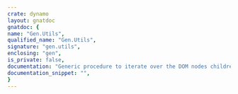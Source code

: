 ```yaml
---
crate: dynamo
layout: gnatdoc
gnatdoc: {
name: "Gen.Utils",
qualified_name: "Gen.Utils",
signature: "gen.utils",
enclosing: "gen",
is_private: false,
documentation: "Generic procedure to iterate over the DOM nodes children of <b>node</b>\nand having the entity name <b>name</b>.",
documentation_snippet: "",
}
---
```

